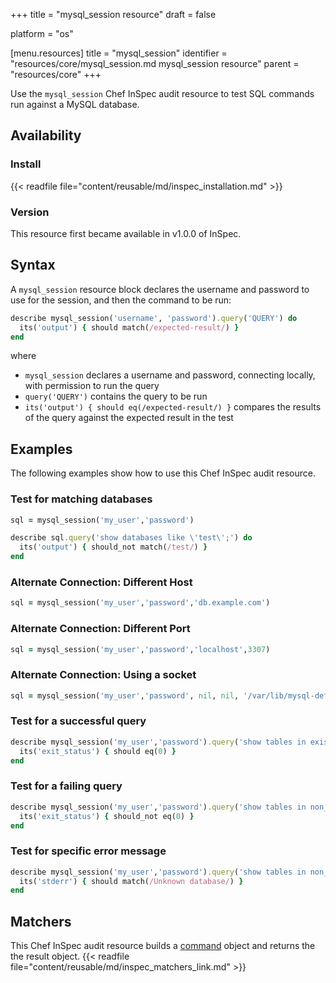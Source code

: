 +++
title = "mysql_session resource"
draft = false

platform = "os"

[menu.resources]
    title = "mysql_session"
    identifier = "resources/core/mysql_session.md mysql_session resource"
    parent = "resources/core"
+++

Use the `mysql_session` Chef InSpec audit resource to test SQL commands run against a MySQL database.

## Availability

### Install

{{< readfile file="content/reusable/md/inspec_installation.md" >}}

### Version

This resource first became available in v1.0.0 of InSpec.

## Syntax

A `mysql_session` resource block declares the username and password to use for the session, and then the command to be run:

```ruby
describe mysql_session('username', 'password').query('QUERY') do
  its('output') { should match(/expected-result/) }
end
```

where

- `mysql_session` declares a username and password, connecting locally, with permission to run the query
- `query('QUERY')` contains the query to be run
- `its('output') { should eq(/expected-result/) }` compares the results of the query against the expected result in the test

## Examples

The following examples show how to use this Chef InSpec audit resource.

### Test for matching databases

```ruby
sql = mysql_session('my_user','password')

describe sql.query('show databases like \'test\';') do
  its('output') { should_not match(/test/) }
end
```

### Alternate Connection: Different Host

```ruby
sql = mysql_session('my_user','password','db.example.com')
```

### Alternate Connection: Different Port

```ruby
sql = mysql_session('my_user','password','localhost',3307)
```

### Alternate Connection: Using a socket

```ruby
sql = mysql_session('my_user','password', nil, nil, '/var/lib/mysql-default/mysqld.sock')
```

### Test for a successful query

```ruby
describe mysql_session('my_user','password').query('show tables in existing_database;') do
  its('exit_status') { should eq(0) }
end
```

### Test for a failing query

```ruby
describe mysql_session('my_user','password').query('show tables in non_existent_database;') do
  its('exit_status') { should_not eq(0) }
end
```

### Test for specific error message

```ruby
describe mysql_session('my_user','password').query('show tables in non_existent_database;') do
  its('stderr') { should match(/Unknown database/) }
end
```

## Matchers

This Chef InSpec audit resource builds a [command](/resources/core/command) object and returns the the result object. {{< readfile file="content/reusable/md/inspec_matchers_link.md" >}}
